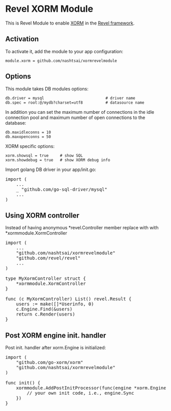 Revel XORM Module
=================

This is Revel Module to enable [XORM](http://xorm.io) in the [Revel framework](http://revel.github.io/).

## Activation
To activate it, add the module to your app configuration:

	module.xorm = github.com/nashtsai/xormrevelmodule

## Options
This module takes DB modules options:

	db.driver = mysql							# driver name
	db.spec = root:@/mydb?charset=utf8			# datasource name

In addition you can set the maximum number of connections in the idle connection pool and maximum number of open connections to the database:

	db.maxidleconns = 10
	db.maxopenconns = 50

XORM specific options:

	xorm.showsql = true 	# show SQL
	xorm.showdebug = true	# show XORM debug info

Import golang DB driver in your app/init.go:
<pre class="prettyprint lang-go">
import (
	...
    _ "github.com/go-sql-driver/mysql" 
    ...
)
</pre>

## Using XORM controller
Instead of having anonymous *revel.Controller member replace with with *xormmodule.XormController

<pre class="prettyprint lang-go">
import (
	...
	"github.com/nashtsai/xormrevelmodule"
	"github.com/revel/revel"
	...
)

type MyXormController struct {
	*xormmodule.XormController
}

func (c MyXormController) List() revel.Result {
    users := make([]*Userinfo, 0)
    c.Engine.Find(&users)
	return c.Render(users)
}
</pre>

## Post XORM engine init. handler
Post init. handler after xorm.Engine is initialized:

<pre class="prettyprint lang-go">
import ( 
	"github.com/go-xorm/xorm"
	"github.com/nashtsai/xormrevelmodule"
)

func init() {
	xormmodule.AddPostInitProcessor(func(engine *xorm.Engine){
		// your own init code, i.e., engine.Sync
    })
}
</pre>